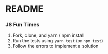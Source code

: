 # README

### JS Fun Times

1. Fork, clone, and yarn / npm install
1. Run the tests using `yarn test` (or `npm test`)
1. Follow the errors to implement a solution
